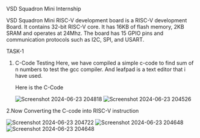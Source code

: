 VSD Squadron  Mini Internship


VSD Squadron Mini RISC-V development board is a RISC-V development Board.
It contains 32-bit RISC-V core. It has 16KB of flash memory, 2KB SRAM and operates at 24Mhz. 
The board has 15 GPIO pins and communication protocols such as I2C, SPI, and USART.


TASK-1
1. C-Code Testing
   Here, we have compiled a simple c-code to find sum of n numbers to test the gcc compiler.
   And leafpad is a text editor that i have used.

   Here is the C-Code
   
   ![Screenshot 2024-06-23 204818](https://github.com/Jeevithagowda21/VSD_Squadron_Mini/assets/142243440/95b3e45c-71af-4a4a-84ad-8ad3e46fd68b)
   ![Screenshot 2024-06-23 204526](https://github.com/Jeevithagowda21/VSD_Squadron_Mini/assets/142243440/1d3c42c9-e06b-436b-b601-9aa1a02911e3)

2.Now Converting the C-code into RISC-V instruction

![Screenshot 2024-06-23 204722](https://github.com/Jeevithagowda21/VSD_Squadron_Mini/assets/142243440/6c1f572a-0eed-4fb3-8485-f8308da086c9)
![Screenshot 2024-06-23 204648](https://github.com/Jeevithagowda21/VSD_Squadron_Mini/assets/142243440/881aa679-ccc4-4960-b790-f1a0860b2be5)
![Screenshot 2024-06-23 204648](https://github.com/Jeevithagowda21/VSD_Squadron_Mini/assets/142243440/9cba54fb-4250-4570-82a3-518a684d3eac)







   
